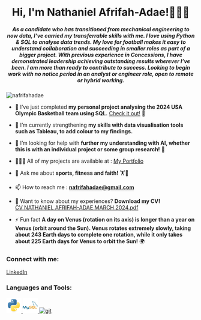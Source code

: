 <h1 align="center">Hi, I'm Nathaniel Afrifah-Adae!👨🏾‍💻</h1>
<h5 align="center">As a candidate who has transitioned from mechanical engineering to now data, I’ve carried my transferrable skills with me. I love using Python & SQL to analyse data trends. My love for football makes it easy to understand collaboration and succeeding in smaller roles as part of a bigger project. With previous experience in Concessions, I have demonstrated leadership achieving outstanding results wherever I’ve been. I am more than ready to contribute to success. 
Looking to begin work with no notice period in an analyst or engineer role, open to remote or hybrid working.</h5>

<p align="left"> <img src="https://komarev.com/ghpvc/?username=nafrifahadae&label=Profile%20views&color=0e75b6&style=flat" alt="nafrifahadae" /> </p>

- 🔧 I’ve just completed **my personal project analysing the 2024 USA Olympic Basketball team using SQL.** <a href="https://github.com/nafrifahadae/olympic-basketball">Check it out!</a> 🏀

- 🧠 I’m currently strengthening **my skills with data visualisation tools such as Tableau, to add colour to my findings.** 

- 🤝 I’m looking for help with **further my understanding with AI, whether this is with an individual project or some group research!** 🦾

- 👨🏾‍🔧 All of my projects are available at : <a href="https://nathaniel-afrifah-adae.netlify.app" target="_blank">My Portfolio</a>

- 💬 Ask me about **sports, fitness and faith!** 🏋️🙏

- 📫 How to reach me : **nafrifahadae@gmail.com**

- 📄 Want to know about my experiences? **Download my CV!** <br> <a href="CV NATHANIEL AFRIFAH-ADAE NOV24.pdf">CV NATHANIEL AFRIFAH-ADAE MARCH 2024.pdf</a>
  

- ⚡ Fun fact **A day on Venus (rotation on its axis) is longer than a year on Venus (orbit around the Sun). Venus rotates extremely slowly, taking about 243 Earth days to complete one rotation, while it only takes about 225 Earth days for Venus to orbit the Sun!** 🌍

<h3 align="left">Connect with me:</h3>
<p align="left">
  <a href="https://www.linkedin.com/in/nathaniel-afrifah-adae" target="_blank" title="Let's connect on LinkedIn">LinkedIn </a>
</p>

<h3 align="left">Languages and Tools:</h3>
<p align="left"> 
<a href="https://www.python.org" target="_blank" rel="noreferrer"> <img src="https://raw.githubusercontent.com/devicons/devicon/master/icons/python/python-original.svg" alt="python" width="40" height="40"/> </a> 
<a href="https://www.mysql.com/" target="_blank" rel="noreferrer"><img src="https://raw.githubusercontent.com/devicons/devicon/master/icons/mysql/mysql-original-wordmark.svg" alt="mysql" width="40" height="40"/> </a>
<a href="https://git-scm.com/" target="_blank" rel="noreferrer"> <img src="https://www.vectorlogo.zone/logos/git-scm/git-scm-icon.svg" alt="git" width="30" height="30"/></a></p>
